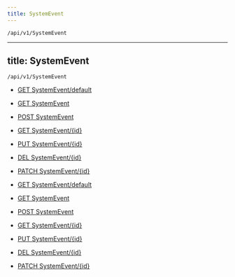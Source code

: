 ```yaml
---
title: SystemEvent
---
```


```http
/api/v1/SystemEvent
```

---
title: SystemEvent
---

```http
/api/v1/SystemEvent
```




* [GET SystemEvent/default](v1SystemEventEntity_DefaultSystemEventEntity.md)

* [GET SystemEvent](v1SystemEventEntity_GetAll.md)

* [POST SystemEvent](v1SystemEventEntity_PostSystemEventEntity.md)

* [GET SystemEvent/{id}](v1SystemEventEntity_GetSystemEventEntity.md)

* [PUT SystemEvent/{id}](v1SystemEventEntity_PutSystemEventEntity.md)

* [DEL SystemEvent/{id}](v1SystemEventEntity_DeleteSystemEventEntity.md)

* [PATCH SystemEvent/{id}](v1SystemEventEntity_PatchSystemEventEntity.md)


* [GET SystemEvent/default](v1SystemEventEntity_DefaultSystemEventEntity.md)

* [GET SystemEvent](v1SystemEventEntity_GetAll.md)

* [POST SystemEvent](v1SystemEventEntity_PostSystemEventEntity.md)

* [GET SystemEvent/{id}](v1SystemEventEntity_GetSystemEventEntity.md)

* [PUT SystemEvent/{id}](v1SystemEventEntity_PutSystemEventEntity.md)

* [DEL SystemEvent/{id}](v1SystemEventEntity_DeleteSystemEventEntity.md)

* [PATCH SystemEvent/{id}](v1SystemEventEntity_PatchSystemEventEntity.md)